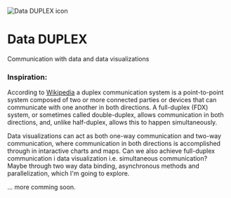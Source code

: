 ![Data DUPLEX icon](/img/Datadup.jpg) 
# Data DUPLEX
Communication with data and data visualizations

### Inspiration:
According to [Wikipedia](https://en.wikipedia.org/wiki/Duplex_(telecommunications)) a duplex communication system is a point-to-point system composed of two or more connected parties or devices that can communicate with one another in both directions. A full-duplex (FDX) system, or sometimes called double-duplex, allows communication in both directions, and, unlike half-duplex, allows this to happen simultaneously.

Data visualizations can act as both one-way communication and two-way communication, where communication in both directions is accomplished through in intaractive charts and maps. Can we also achieve full-duplex communication i data visualization i.e. simultaneous communication? Maybe through two way data binding, asynchronous methods and parallelization, which I'm going to explore.

... more comming soon.
